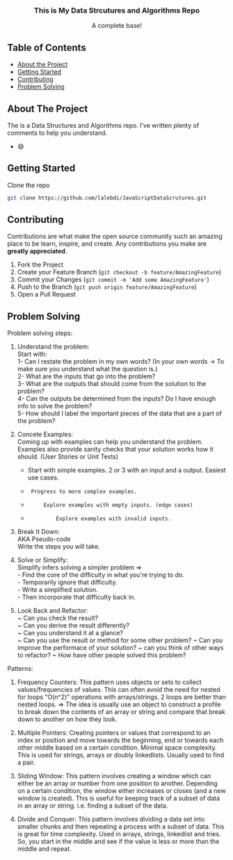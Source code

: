 
<p align="center">
  
    
 

  <h3 align="center">This is My Data Strcutures and Algorithms Repo</h3>

  <p align="center">
    A complete base!
    <br />
    
  </p>
</p>



<!-- TABLE OF CONTENTS -->
## Table of Contents

* [About the Project](#about-the-project)
* [Getting Started](#getting-started)
* [Contributing](#contributing)
* [Problem Solving](#problem-solving)


<!-- ABOUT THE PROJECT -->
## About The Project
The is a Data Structures and Algorithms repo. I've written plenty of comments to help you understand.



*  :smile:



<!-- GETTING STARTED -->
## Getting Started



Clone the repo
```sh
git clone https://github.com/lalebdi/JavaScriptDataScrutures.git
```

<!-- CONTRIBUTING -->
## Contributing

Contributions are what make the open source community such an amazing place to be learn, inspire, and create. Any contributions you make are **greatly appreciated**.

1. Fork the Project
2. Create your Feature Branch (`git checkout -b feature/AmazingFeature`)
3. Commit your Changes (`git commit -m 'Add some AmazingFeature'`)
4. Push to the Branch (`git push origin feature/AmazingFeature`)
5. Open a Pull Request


<!-- Problem Solving -->
## Problem Solving

Problem solving steps:<br>

1. Understand the problem:<br>
    Start with:<br>
        1- Can I restate the problem in my own words? (In your own words -> To make sure you understand what the question is.)<br>
            2- What are the inputs that go into the problem? <br>
                3- What are the outputs that should come from the solution to the problem?<br>
                    4- Can the outputs be determined from the inputs? Do I have enough info to solve the problem? <br>
                        5- How should I label the important pieces of the data that are a part of the problem?<br>

2. Concete Examples:<br>
  Coming up with examples can help you understand the problem. Examples also provide sanity checks that your solution works how it should. (User Stories or Unit Tests)
      *   Start with simple examples. 2 or 3 with an input and a output. Easiest use cases. 
      *      Progress to more complex examples.
      *          Explore examples with empty inputs. (edge cases)
      *              Explore examples with invalid inputs. 
  
3. Break It Down:<br>
     AKA Pseudo-code<br>
         Write the steps you will take.<br>

4. Solve or Simplify:<br>
    Simplify infers solving a simpler problem =><br>
        - Find the core of the difficulty in what you're trying to do.<br>
        -      Temporarily ignore that difficulty.<br>
        -           Write a simplified solution.<br>
        -               Then incorporate that difficulty back in.<br>
5. Look Back and Refactor:<br>
    ~ Can you check the result?<br>
        ~ Can you derive the result differently?<br>
            ~ Can you understand it at a glance?<br>
                ~ Can you use the result or method for some other problem?
                    ~ Can you improve the performace of your solution?
                        ~ can you think of other ways to refactor?
                            ~ How have other people solved this problem?

Patterns:<br>
1. Frequency Counters:
    This pattern uses objects or sets to collect values/frequencies of values. This can often avoid the need for nested for loops "O(n^2)" operations with arrays/strings. 2 loops are better than nested loops. 
        => The idea is usually use an object to construct a profile to break down the contents of an array or string and compare that break down to another on how they look. 

2. Multiple Pointers:
    Creating pointers or values that correspond to an index or position and move towards the beginning, end or  towards each other middle based on a certain condition. Minimal space complexity. 
    This is used for strings, arrays or doubly linkedlists.
    Usually used to find a pair. 

3. Sliding Window:
    This pattern involves creating a window which can either be an array or number from one position to another. Depending on a certain condition, the window either increases or closes (and a new window is created). This is useful for keeping track of a subset of data in an array or string.
    i.e. finding a subset of the data.

4. Divide and Conquer:
    This pattern involves dividing a data set into smaller chunks and then repeating a process with a subset of data. This is great for time complexity. Used in arrays, strings, linkedlist and tries.
    So, you start in the middle and see if the value is less or more than the middle and repeat.
